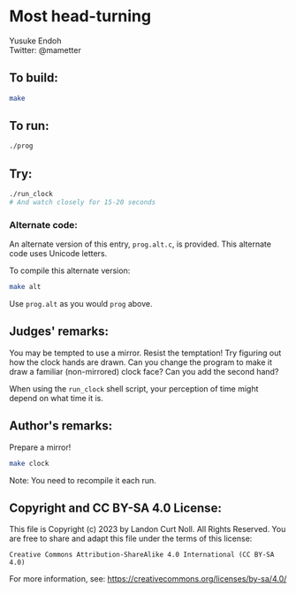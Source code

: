 # Most head-turning

Yusuke Endoh  
Twitter: @mametter  

## To build:

```sh
make
```

## To run:

```sh
./prog
```

## Try:

```sh
./run_clock
# And watch closely for 15-20 seconds
```

### Alternate code:

An alternate version of this entry, `prog.alt.c`, is provided.  This alternate code uses Unicode letters.

To compile this alternate version:

```sh
make alt
```

Use `prog.alt` as you would `prog` above.

## Judges' remarks:

You may be tempted to use a mirror. Resist the temptation! Try figuring out how the clock hands are drawn.
Can you change the program to make it draw a familiar (non-mirrored) clock face? Can you add the second hand?

When using the `run_clock` shell script, your perception of time might depend on what time it is.

## Author's remarks:

Prepare a mirror!

```sh
make clock
```

Note: You need to recompile it each run.

## Copyright and CC BY-SA 4.0 License:

This file is Copyright (c) 2023 by Landon Curt Noll.  All Rights Reserved.
You are free to share and adapt this file under the terms of this license:

    Creative Commons Attribution-ShareAlike 4.0 International (CC BY-SA 4.0)

For more information, see: https://creativecommons.org/licenses/by-sa/4.0/
